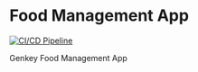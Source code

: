 # Food Management App 
[![CI/CD Pipeline](https://github.com/david-inusah/foodmgt/actions/workflows/ci-cd.yml/badge.svg?branch=master)](https://github.com/david-inusah/foodmgt/actions/workflows/ci-cd.yml)

Genkey Food Management App
